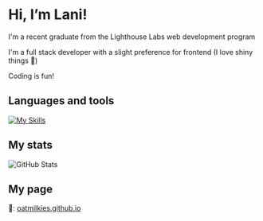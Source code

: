 # Hi, I’m Lani!

I'm a recent graduate from the Lighthouse Labs web development program

I'm a full stack developer with a slight preference for frontend (I love shiny things 🌟)

Coding is fun!

## Languages and tools

[![My Skills](https://skillicons.dev/icons?i=postgres,nodejs,express,js,html,css,react,bootstrap,materialui,ruby,rails)](https://skillicons.dev)

## My stats
![GitHub Stats](https://github-readme-stats.vercel.app/api/top-langs/?username=oatmilkies&theme=solarized-dark&show_icons=true&hide_border=true&layout=compact)

## My page
🔗: [oatmilkies.github.io](https://oatmilkies.github.io/)
